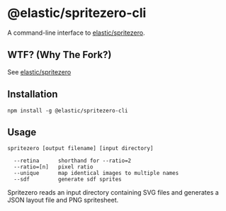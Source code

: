# @elastic/spritezero-cli

A command-line interface to [elastic/spritezero](https://github.com/elastic/spritezero).

## WTF? (Why The Fork?)
See [elastic/spritezero](https://github.com/elastic/spritezero#wtf-why-the-fork)

## Installation

    npm install -g @elastic/spritezero-cli

## Usage

    spritezero [output filename] [input directory]

      --retina      shorthand for --ratio=2
      --ratio=[n]   pixel ratio
      --unique      map identical images to multiple names
      --sdf         generate sdf sprites

Spritezero reads an input directory containing SVG files and generates a JSON
layout file and PNG spritesheet.
